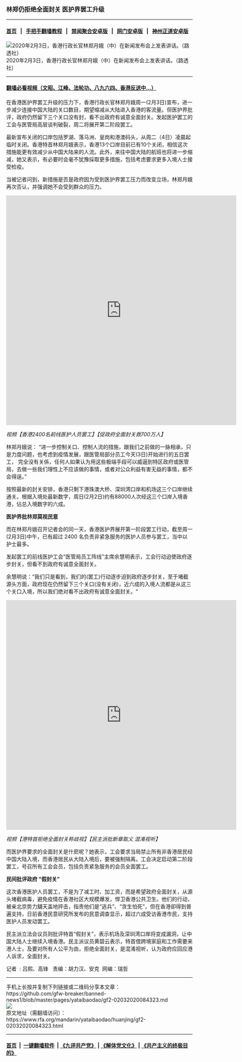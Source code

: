 ### 林郑仍拒绝全面封关   医护界罢工升级
------------------------

#### [首页](https://github.com/gfw-breaker/banned-news1/blob/master/README.md) &nbsp;&nbsp;|&nbsp;&nbsp; [手把手翻墙教程](https://github.com/gfw-breaker/guides/wiki) &nbsp;&nbsp;|&nbsp;&nbsp; [禁闻聚合安卓版](https://github.com/gfw-breaker/bn-android) &nbsp;&nbsp;|&nbsp;&nbsp; [网门安卓版](https://github.com/oGate2/oGate) &nbsp;&nbsp;|&nbsp;&nbsp; [神州正道安卓版](https://github.com/SzzdOgate/update) 



<div id="headerimg">
 <img alt="2020年2月3日，香港行政长官林郑月娥（中）在新闻发布会上发表讲话。（路透社）" src="https://www.rfa.org/mandarin/yataibaodao/huanjing/gf2-02032020084323.html/2020-02-03T092418Z_147536165_RC2XSE98TDLX_RTRMADP_3_CHINA-HEALTH-HONGKONG.JPG/@@images/049385e0-a980-4574-89d4-f252bcd4d57e.jpeg" title="2020年2月3日，香港行政长官林郑月娥（中）在新闻发布会上发表讲话。（路透社）"/>
 <div id="headerimgcontents">
  <div id="headerimgcaption">
   <span>
    2020年2月3日，香港行政长官林郑月娥（中）在新闻发布会上发表讲话。（路透社）
   </span>
   <!-- zoomattribute -->
  </div>
  <!-- headerimgcaption -->
 </div>
 <!-- headerimagecontents -->
</div>

<hr/>


#### [翻墙必看视频（文昭、江峰、法轮功、八九六四、香港反送中...）](https://github.com/gfw-breaker/banned-news1/blob/master/pages/link3.md)

<div id="storytext">
 <div>
  <div class="slot_header">
  </div>
 </div>
 <p>
 </p>
 <p>
  在香港医护界罢工升级的压力下，香港行政长官林郑月娥周一(2月3日)宣布，进一步减少连接中国大陆的关口数目，期望缩减从大陆进入香港的客流量。但医护界批评，政府仍然留下三个关口没有封，看不出政府有诚意全面封关。发起医护罢工的工会与医管局高层谈判破裂，周二将展开第二阶段罢工。
 </p>
 <p>
  最新宣布关闭的口岸包括罗湖、落马洲、皇岗和港澳码头，从周二（4日）凌晨起临时关闭。香港特首林郑月娥表示，香港13个口岸目前已有10个关闭，相信这次措施能更有效减少从中国大陆来的人流。此外，来往中国大陆的航班也将进一步缩减，她又表示，有必要时会毫不犹豫採取更多措施，包括考虑要求更多入境人士接受检疫。
 </p>
 <p>
  当被记者问到，新措施是否是政府因为受到医护界罢工压力而改变立场，林郑月娥再次否认，并强调她不会受到群众的压力。
 </p>
 <p>
 </p>
 <p>
 </p>
 <p>
  <iframe frameborder="0" height="620" scrolling="no" src="https://www.facebook.com/plugins/video.php?href=https%3A%2F%2Fwww.facebook.com%2FRFAChinese%2Fvideos%2F573911256521535%2F&amp;show_text=0&amp;width=622" width="622">
  </iframe>
 </p>
 <p>
  <i>
   视频【香港2400名前线医护人员罢工】【促政府全面封关救700万人】
  </i>
 </p>
 <p>
 </p>
 <p>
  林郑月娥说： “进一步控制关口、控制人流的措施，跟我们之前做的一脉相承，只是力度问题，也考虑到疫情发展，跟医管局部分员工今天(3日)开始进行的五日罢工， 完全没有关係，任何人如果认为用这些极端手段可以威逼到特区政府或医管局，去做一些我们理性上不应该做的事情，或者对公众利益有害无益的事情，都不会得逞。”
 </p>
 <p>
  按照最新的封关安排，香港只剩下港珠澳大桥、深圳湾口岸和机场这三个口岸继续通关。根据入境处最新数字，周日(2月2日)约有88000人次经这三个口岸入境香港，佔总入境数字的六成。
 </p>
 <p>
  <b>
   医护界批林郑莫视民意
  </b>
  <b>
  </b>
 </p>
 <p>
  而在林郑月娥召开记者会的同一天，香港医护界展开第一阶段罢工行动，截至周一(2月3日)中午，已有超过 2400 名负责非紧急服务的医护人员参与罢工，当中以护士最多。
 </p>
 <p>
  发起罢工的前线医护工会“医管局员工阵线”主席余慧明表示，工会行动迫使政府逐步封关，但看不到政府有诚意全面封关。
 </p>
 <p>
  余慧明说：“我们只是看到，我们的(罢工)行动逐步迫到政府逐步封关，至于堵截源头方面，政府现在仍然留下三个关口(没有关闭)，近六成的入境人流都是从这三个关口入境，所以我们绝对看不出政府有诚意全面封关。“
 </p>
 <p>
 </p>
 <p>
  <iframe frameborder="0" height="620" scrolling="no" src="https://www.facebook.com/plugins/video.php?href=https%3A%2F%2Fwww.facebook.com%2FRFAChinese%2Fvideos%2F170802274201895%2F&amp;show_text=0&amp;width=622" width="622">
  </iframe>
 </p>
 <p>
  <i>
   视频【港特首拒绝全面封关称歧视】【民主派批断章取义 混淆视听】
  </i>
 </p>
 <p>
 </p>
 <p>
  而医护界要求的全面封关是什麽呢？她表示，工会要求当局禁止所有非香港居民经中国大陆入境，而香港居民从大陆入境后，要被强制隔离。工会决定启动第二阶段罢工，号召所有工会会员，包括负责紧急服务的会员全面罢工。
 </p>
 <p>
  <b>
   民间批评政府 “假封关”
  </b>
 </p>
 <p>
  这次香港医护人员罢工，不是为了减工时、加工资，而是希望政府全面封关，从源头堵截病毒，避免疫情在香港社区大规模爆发，悍卫香港公共卫生。他们的行动，被亲北京势力舖天盖地抨击，指责他们是“逃兵”、“贪生怕死”，但在香港卻得到普遍支持，日前香港民意研究所发布的民意调查显示，超过六成受访香港市民，支持医护人员发动罢工。
 </p>
 <p>
  民主派立法会议员则批评特首“假封关”，表示机场及深圳湾口岸将变成漏洞，让中国大陆人士继续入境香港。民主派议员黄碧云表示，特首借跨境家庭和工作需要来港人士，及要对所有人公平为由，拒绝全面封关，是混淆视听，认为政府应回应港人诉求，全面封关。
 </p>
 <p>
 </p>
 <p>
  记者  : 吕熙、高锋   责编：胡力汉、安克  网编：瑞哲
 </p>
</div>

<hr/>
手机上长按并复制下列链接或二维码分享本文章：<br/>
https://github.com/gfw-breaker/banned-news1/blob/master/pages/yataibaodao/gf2-02032020084323.md <br/>
<a href='https://github.com/gfw-breaker/banned-news1/blob/master/pages/yataibaodao/gf2-02032020084323.md'><img src='https://github.com/gfw-breaker/banned-news1/blob/master/pages/yataibaodao/gf2-02032020084323.md.png'/></a> <br/>
原文地址（需翻墙访问）：https://www.rfa.org/mandarin/yataibaodao/huanjing/gf2-02032020084323.html


------------------------
#### [首页](https://github.com/gfw-breaker/banned-news1/blob/master/README.md) &nbsp;|&nbsp; [一键翻墙软件](https://github.com/gfw-breaker/nogfw/blob/master/README.md) &nbsp;| [《九评共产党》](https://github.com/gfw-breaker/9ping.md/blob/master/README.md#九评之一评共产党是什么) | [《解体党文化》](https://github.com/gfw-breaker/jtdwh.md/blob/master/README.md) | [《共产主义的终极目的》](https://github.com/gfw-breaker/gczydzjmd.md/blob/master/README.md)


<img src='http://gfw-breaker.win/banned-news/pages/yataibaodao/gf2-02032020084323.md' width='0px' height='0px'/>